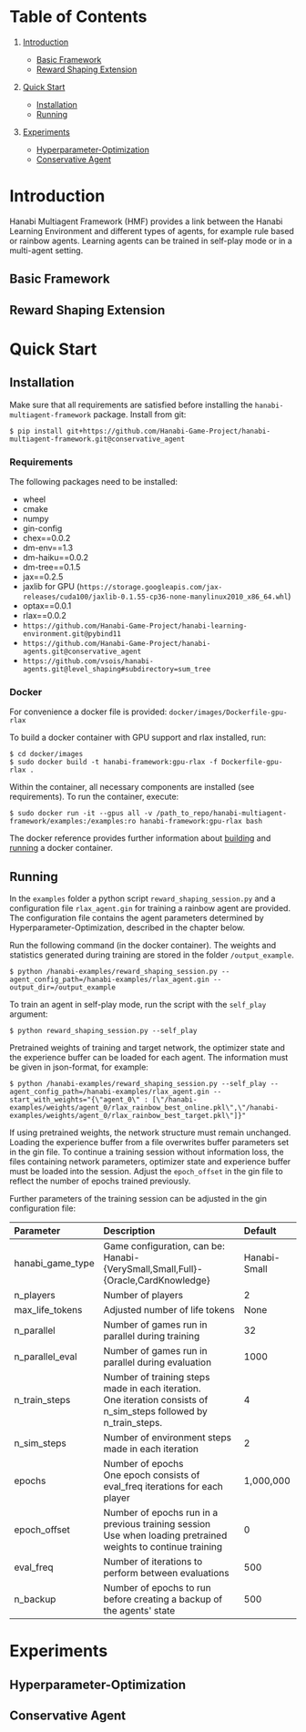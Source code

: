 # Table of Contents

1. [Introduction](#introduction)
    * [Basic Framework](#intro_basic)
    * [Reward Shaping Extension](#intro_shaping)
    

2. [Quick Start](#quickstart)
    * [Installation](#installation)
    * [Running](#running)


3. [Experiments](#experiments)
    * [Hyperparameter-Optimization](#hyperparameter)
    * [Conservative Agent](#conservative)

# Introduction <a name="introduction"></a>
Hanabi Multiagent Framework (HMF) provides a link between the Hanabi Learning Environment and different types of agents, for example rule based or rainbow agents. Learning agents can be trained in self-play mode or in a multi-agent setting.

## Basic Framework <a name="intro_basic"></a>
## Reward Shaping Extension <a name="intro_shaping"></a>

# Quick Start <a name="quickstart"></a>

## Installation <a name="installation"></a>
Make sure that all requirements are satisfied before installing the ```hanabi-multiagent-framework``` package. Install from git:
```
$ pip install git+https://github.com/Hanabi-Game-Project/hanabi-multiagent-framework.git@conservative_agent
```
### Requirements
The following packages need to be installed:
* wheel
* cmake
* numpy
* gin-config
* chex==0.0.2
* dm-env==1.3
* dm-haiku==0.0.2
* dm-tree==0.1.5
* jax==0.2.5
* jaxlib for GPU (```https://storage.googleapis.com/jax-releases/cuda100/jaxlib-0.1.55-cp36-none-manylinux2010_x86_64.whl```)
* optax==0.0.1
* rlax==0.0.2
* ```https://github.com/Hanabi-Game-Project/hanabi-learning-environment.git@pybind11```
* ```https://github.com/Hanabi-Game-Project/hanabi-agents.git@conservative_agent```
* ```https://github.com/vsois/hanabi-agents.git@level_shaping#subdirectory=sum_tree```

### Docker
For convenience a docker file is provided: `docker/images/Dockerfile-gpu-rlax`

To build a docker container with GPU support and rlax installed, run:
```
$ cd docker/images
$ sudo docker build -t hanabi-framework:gpu-rlax -f Dockerfile-gpu-rlax .
```
Within the container, all necessary components are installed (see requirements). To run the container, execute:
```
$ sudo docker run -it --gpus all -v /path_to_repo/hanabi-multiagent-framework/examples:/examples:ro hanabi-framework:gpu-rlax bash
```
The docker reference provides further information about [building](https://docs.docker.com/engine/reference/commandline/build/) and [running](https://docs.docker.com/engine/reference/commandline/container_run/) a docker container.

## Running <a name="running"></a>
In the `examples` folder a python script `reward_shaping_session.py` and a configuration file `rlax_agent.gin` for training a rainbow agent are provided. The configuration file contains the agent parameters determined by Hyperparameter-Optimization, described in the chapter below.

Run the following command (in the docker container). The weights and statistics generated during training are stored in the folder `/output_example`.
```
$ python /hanabi-examples/reward_shaping_session.py --agent_config_path=/hanabi-examples/rlax_agent.gin --output_dir=/output_example
```
To train an agent in self-play mode, run the script with the `self_play` argument:
```
$ python reward_shaping_session.py --self_play
```

Pretrained weights of training and target network, the optimizer state and the experience buffer can be loaded for each agent. The information must be given in json-format, for example:
```
$ python /hanabi-examples/reward_shaping_session.py --self_play --agent_config_path=/hanabi-examples/rlax_agent.gin --start_with_weights="{\"agent_0\" : [\"/hanabi-examples/weights/agent_0/rlax_rainbow_best_online.pkl\",\"/hanabi-examples/weights/agent_0/rlax_rainbow_best_target.pkl\"]}"
```
If using pretrained weights, the network structure must remain unchanged. Loading the experience buffer from a file overwrites buffer parameters set in the gin file. To continue a training session without information loss, the files containing network parameters, optimizer state and experience buffer must be loaded into the session. Adjust the ```epoch_offset``` in the gin file to reflect the number of epochs trained previously.

Further parameters of the training session can be adjusted in the gin configuration file:

| Parameter | Description | Default |
|:---|:---|:---|
| hanabi_game_type | Game configuration, can be:<br />Hanabi-{VerySmall,Small,Full}-{Oracle,CardKnowledge} | Hanabi-Small |
| n_players | Number of players | 2 |
| max_life_tokens | Adjusted number of life tokens | None |
| n_parallel | Number of games run in parallel during training | 32 |
| n_parallel_eval | Number of games run in parallel during evaluation  | 1000 |
| n_train_steps | Number of training steps made in each iteration. <br />One iteration consists of n_sim_steps followed by n_train_steps. | 4 |
| n_sim_steps | Number of environment steps made in each iteration | 2 |
| epochs | Number of epochs <br />One epoch consists of eval_freq iterations for each player | 1,000,000 |
| epoch_offset | Number of epochs run in a previous training session<br /> Use when loading pretrained weights to continue training | 0 |
| eval_freq | Number of iterations to perform between evaluations | 500 |
| n_backup | Number of epochs to run before creating a backup of the agents' state | 500 |

# Experiments <a name="experiments"></a>

## Hyperparameter-Optimization <a name="hyperparameter"></a>
## Conservative Agent  <a name="conservative"></a>
